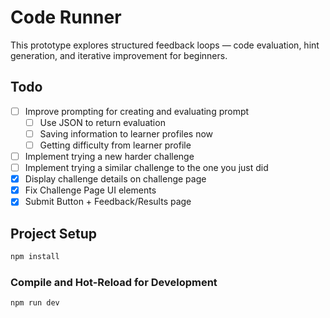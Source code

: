 # Code Runner

This prototype explores structured feedback loops — code evaluation, hint generation, and iterative improvement for beginners.

## Todo

- [ ] Improve prompting for creating and evaluating prompt
  - [ ] Use JSON to return evaluation
  - [ ] Saving information to learner profiles now
  - [ ] Getting difficulty from learner profile
- [ ] Implement trying a new harder challenge
- [ ] Implement trying a similar challenge to the one you just did
- [x] Display challenge details on challenge page
- [x] Fix Challenge Page UI elements
- [x] Submit Button + Feedback/Results page

## Project Setup

```sh
npm install
```

### Compile and Hot-Reload for Development

```sh
npm run dev
```
